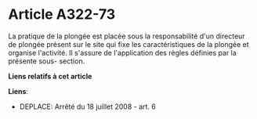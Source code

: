 # Article A322-73

La pratique de la plongée est placée sous la responsabilité d'un directeur de plongée présent sur le site qui fixe les
caractéristiques de la plongée et organise l'activité. Il s'assure de l'application des règles définies par la présente sous-
section.

**Liens relatifs à cet article**

**Liens**:

  - DEPLACE: Arrêté du 18 juillet 2008 - art. 6
